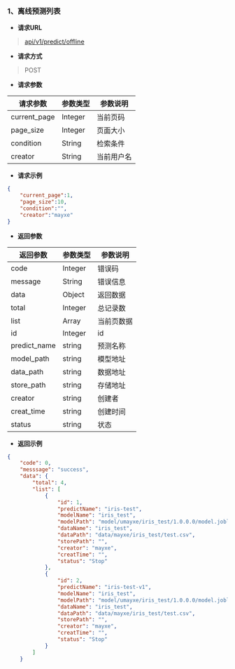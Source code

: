 ### 1、离线预测列表

- **请求URL**
> [api/v1/predict/offline](#)

- **请求方式** 

> POST

- **请求参数**

| 请求参数      |     参数类型 |   参数说明   |
| -------- | --------| ------ |
|current_page|Integer|当前页码|
|page_size|Integer|页面大小|
|condition  |String |检索条件|
|creator   |String |当前用户名|

- **请求示例**  
```json
{
    "current_page":1,
    "page_size":10,
    "condition":"",
    "creator":"mayxe"
}
```

- **返回参数**

| 返回参数      |     参数类型 |   参数说明   |
| -------- | --------| ------ |
|code      |Integer      |错误码|
|message   |String   |错误信息|
|data      |Object   |返回数据|
|total     |Integer  |总记录数|
|list      |Array    |当前页数据|
|id        |Integer  |id|
|predict_name|string| 预测名称|
|model_path  |string| 模型地址|
|data_path   |string| 数据地址|
|store_path  |string| 存储地址|
|creator     |string| 创建者  |
|creat_time  |string| 创建时间|
|status      |string| 状态    |
- **返回示例**  

```json
{
    "code": 0,
    "messsage": "success",
    "data": {
        "total": 4,
        "list": [
            {
                "id": 1,
                "predictName": "iris-test",
                "modelName": "iris_test",
                "modelPath": "model/umayxe/iris_test/1.0.0.0/model.joblib",
                "dataName": "iris_test",
                "dataPath": "data/mayxe/iris_test/test.csv",
                "storePath": "",
                "creator": "mayxe",
                "creatTime": "",
                "status": "Stop"
            },
            {
                "id": 2,
                "predictName": "iris-test-v1",
                "modelName": "iris_test",
                "modelPath": "model/umayxe/iris_test/1.0.0.0/model.joblib",
                "dataName": "iris_test",
                "dataPath": "data/mayxe/iris_test/test.csv",
                "storePath": "",
                "creator": "mayxe",
                "creatTime": "",
                "status": "Stop"
            }
        ]
    }
```